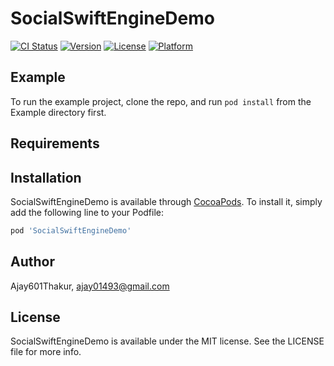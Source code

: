 # SocialSwiftEngineDemo

[![CI Status](https://img.shields.io/travis/Ajay601Thakur/SocialSwiftEngineDemo.svg?style=flat)](https://travis-ci.org/Ajay601Thakur/SocialSwiftEngineDemo)
[![Version](https://img.shields.io/cocoapods/v/SocialSwiftEngineDemo.svg?style=flat)](https://cocoapods.org/pods/SocialSwiftEngineDemo)
[![License](https://img.shields.io/cocoapods/l/SocialSwiftEngineDemo.svg?style=flat)](https://cocoapods.org/pods/SocialSwiftEngineDemo)
[![Platform](https://img.shields.io/cocoapods/p/SocialSwiftEngineDemo.svg?style=flat)](https://cocoapods.org/pods/SocialSwiftEngineDemo)

## Example

To run the example project, clone the repo, and run `pod install` from the Example directory first.

## Requirements

## Installation

SocialSwiftEngineDemo is available through [CocoaPods](https://cocoapods.org). To install
it, simply add the following line to your Podfile:

```ruby
pod 'SocialSwiftEngineDemo'
```

## Author

Ajay601Thakur, ajay01493@gmail.com

## License

SocialSwiftEngineDemo is available under the MIT license. See the LICENSE file for more info.
